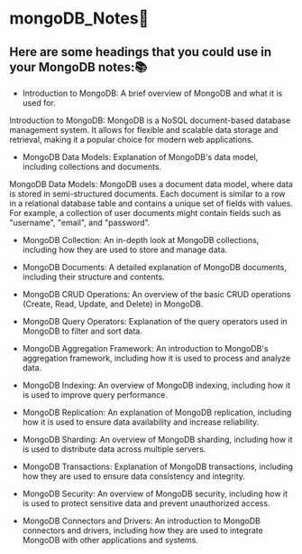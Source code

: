 # mongoDB_Notes📌
## Here are some headings that you could use in your MongoDB notes:📚

- Introduction to MongoDB: A brief overview of MongoDB and what it is used for.

Introduction to MongoDB: MongoDB is a NoSQL document-based database management system. It allows for flexible and scalable data storage and retrieval, making it a popular choice for modern web applications.

- MongoDB Data Models: Explanation of MongoDB's data model, including collections and documents.

MongoDB Data Models: MongoDB uses a document data model, where data is stored in semi-structured documents. Each document is similar to a row in a relational database table and contains a unique set of fields with values. For example, a collection of user documents might contain fields such as "username", "email", and "password".

- MongoDB Collection: An in-depth look at MongoDB collections, including how they are used to store and manage data.

- MongoDB Documents: A detailed explanation of MongoDB documents, including their structure and contents.

- MongoDB CRUD Operations: An overview of the basic CRUD operations (Create, Read, Update, and Delete) in MongoDB.

- MongoDB Query Operators: Explanation of the query operators used in MongoDB to filter and sort data.

- MongoDB Aggregation Framework: An introduction to MongoDB's aggregation framework, including how it is used to process and analyze data.

- MongoDB Indexing: An overview of MongoDB indexing, including how it is used to improve query performance.

- MongoDB Replication: An explanation of MongoDB replication, including how it is used to ensure data availability and increase reliability.

- MongoDB Sharding: An overview of MongoDB sharding, including how it is used to distribute data across multiple servers.

- MongoDB Transactions: Explanation of MongoDB transactions, including how they are used to ensure data consistency and integrity.

- MongoDB Security: An overview of MongoDB security, including how it is used to protect sensitive data and prevent unauthorized access.

- MongoDB Connectors and Drivers: An introduction to MongoDB connectors and drivers, including how they are used to integrate MongoDB with other applications and systems.
